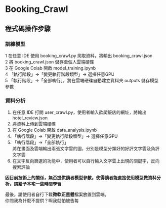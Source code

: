 # Booking_Crawl
## 程式碼操作步驟
### 訓練模型
1 在任意 IDE 使用 booking_crawl.py 爬取資料，將輸出 booking_crawl.json  
2 將 booking_crawl.json 儲存至個人雲端硬碟  
3 在 Google Colab 開啟 model_training.ipynb  
4 「執行階段」->「變更執行階段類型」-> 選擇任意GPU  
5 「執行階段」->「全部執行」，將在雲端硬碟自動建立資料夾 outputs 儲存模型參數

### 資料分析
1. 在任意 IDE 打開 user_crawl.py，使用者輸入欲爬飯店的網址，將輸出 hotel_review.json
2. 將資料上傳到雲端硬碟
3. 在 Google Colab 開啟 data_analysis.ipynb
4. 「執行階段」->「變更執行階段類型」-> 選擇任意GPU
5. 「執行階段」->「全部執行」  
    將在畫面及雲端輸出兩張文字雲的圖，分別是模型分類好的好評文字雲及負評文字雲
6. 在文字反向篩選的功能中，使用者可以自行輸入文字雲上出現的關鍵字，反向搜索評論

**因目前技術上的關係，無否提供讀者模型參數，使得讀者能直接使用模型做資料分析，請給予本宅一些時間學習**

最後，請使用者自行下載**微軟正黑體**檔案放置到雲端。  
你問我為什麼不提供？啊我就怕被告每

